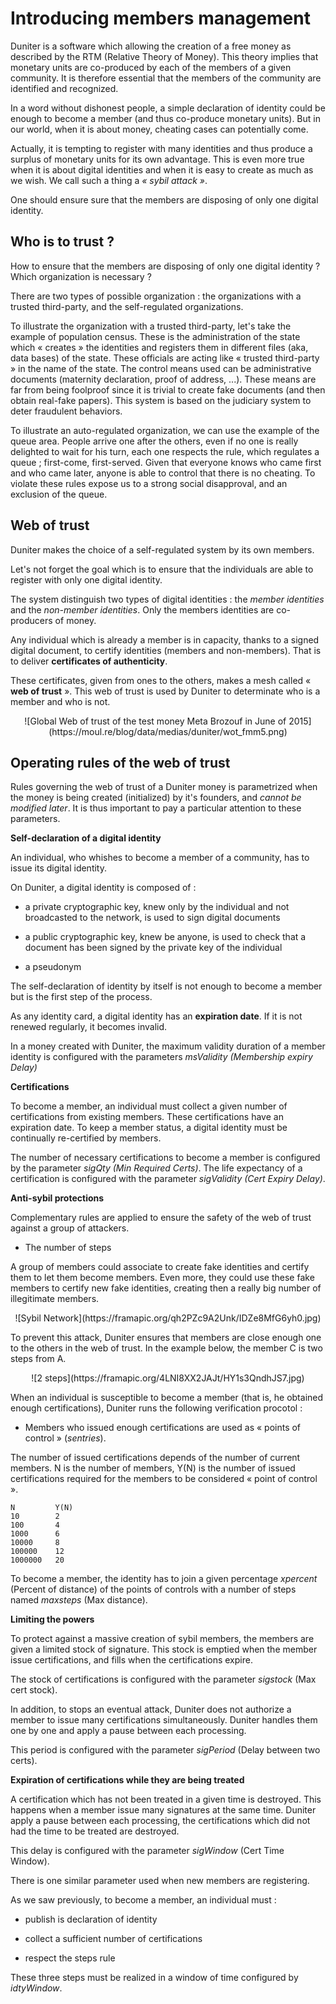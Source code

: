 # Introducing members management

Duniter is a software which allowing the creation of a free money as described by the RTM (Relative Theory of Money). This theory implies that monetary units are co-produced by each of the members of a given community. It is therefore essential that the members of the community are identified and recognized.

In a word without dishonest people, a simple declaration of identity could be enough to become a member (and thus co-produce monetary units). But in our world, when it is about money, cheating cases can potentially come.

Actually, it is tempting to register with many identities and thus produce a surplus of monetary units for its own advantage. This is even more true when it is about digital identities and when it is easy to create as much as we wish. We call such a thing a *« sybil attack »*.

One should ensure sure that the members are disposing of only one digital identity.



## Who is to trust ?

How to ensure that the members are disposing of only one digital identity ? Which organization is necessary ?

There are two types of possible organization : the organizations with a trusted third-party, and the self-regulated organizations.

To illustrate the organization with a trusted third-party, let's take the example of population census. These is the administration of the state which « creates » the identities and registers them in different files (aka, data bases) of the state. These officials are acting like  « trusted third-party » in the name of the state. The control means used can be administrative documents (maternity declaration, proof of address, ...). These means are far from being foolproof since it is trivial to create fake documents (and then obtain real-fake papers). This system is based on the judiciary system to deter fraudulent behaviors.

To illustrate an auto-regulated organization, we can use the example of the queue area. People arrive one after the others, even if no one is really delighted to wait for his turn, each one respects the rule, which regulates a queue ; first-come, first-served. Given that everyone knows who came first and who came later, anyone is able to control that there is no cheating. To violate these rules expose us to a strong social disapproval, and an exclusion of the queue.



## Web of trust

Duniter makes the choice of a self-regulated system by its own members.

Let's not forget the goal which is to ensure that the individuals are able to register with only one digital identity.

The system distinguish two types of digital identities : the *member identities* and the *non-member identities*. Only the members identities are co-producers of money.

Any individual which is already a member is in capacity, thanks to a signed digital document, to certify identities (members and non-members). That is to deliver **certificates of authenticity**.

These certificates, given from ones to the others, makes a mesh called « **web of trust** ».  This web of trust is used by Duniter to determinate who is a member and who is not.

 <center>![Global Web of trust of the test money Meta Brozouf in June of 2015](https://moul.re/blog/data/medias/duniter/wot_fmm5.png)</center>



## Operating rules of the web of trust

Rules governing the web of trust of a Duniter money is parametrized when the money is being created (initialized) by it's founders, and *cannot be modified later*. It is thus important to pay a particular attention to these parameters.

 **Self-declaration of a digital identity**

An individual, who whishes to become a member of a community, has to issue its digital identity.

On Duniter, a digital identity is composed of :

* a private cryptographic key, knew only by the individual and not    broadcasted to the network, is used to sign digital documents

* a public cryptographic key, knew be anyone, is used to check that a    document has been signed by the private key of the individual

* a pseudonym

The self-declaration of identity by itself is not enough to become a member but is the first step of the process.

As any identity card, a digital identity has an **expiration date**. If it is not renewed regularly, it becomes invalid.

In a money created with Duniter, the maximum validity duration of a member identity is configured with the parameters  *msValidity (Membership expiry Delay)*

**Certifications**



 To become a member, an individual must collect a given number of certifications from existing members. These certifications have an expiration date. To keep a member status, a digital identity must be continually re-certified by members.

The number of necessary certifications to become a member is configured by the parameter  *sigQty (Min Required Certs)*. The life expectancy of a certification is configured with the parameter  *sigValidity (Cert Expiry Delay)*.

**Anti-sybil protections**

Complementary rules are applied to ensure the safety of the web of trust against a group of attackers.

* The number of steps

A group of members could associate to create fake identities and certify them to let them become members. Even more, they could use these fake members to certify new fake identities, creating then a really big number of illegitimate members.

<center>![Sybil Network](https://framapic.org/qh2PZc9A2Unk/IDZe8MfG6yh0.jpg)</center>

 To prevent this attack, Duniter ensures that members are close enough one to the others in the web of trust. In the example below, the member C is two steps from A.

<center>![2 steps](https://framapic.org/4LNI8XX2JAJt/HY1s3QndhJS7.jpg)</center>

 When an individual is susceptible to become a member (that is, he obtained enough certifications), Duniter runs the following verification procotol :     

* Members who issued enough certifications are used as  « points of control    » (*sentries*).

The number of issued certifications depends of the number of current members. N is the number of members, Y(N) is the number of issued certifications required for the members to be considered  « point of control ».

```
N         Y(N)
10        2
100       4
1000      6
10000     8
100000    12
1000000   20
```

To become a member, the identity has to join a given percentage *xpercent* (Percent of distance) of the points of controls with a number of steps named *maxsteps* (Max distance).

 **Limiting the powers**

To protect against a massive creation of sybil members, the members are given a limited stock of signature. This stock is emptied when the member issue certifications, and fills when the certifications expire.

The stock of certifications is configured with the parameter *sigstock* (Max cert stock).

In addition, to stops an eventual attack, Duniter does not authorize a member to issue many certifications simultaneously. Duniter handles them one by one and apply a pause between each processing.

This period is configured with the parameter  *sigPeriod* (Delay between two certs).

 **Expiration of certifications while they are being treated**

A certification which has not been treated in a given time is destroyed. This happens when a member issue many signatures at the same time. Duniter apply a pause between each processing, the certifications which did not had the time to be treated are destroyed.

This delay is configured with the parameter *sigWindow* (Cert Time Window).

There is one similar parameter used when new members are registering.

As we saw previously, to become a member, an individual must :

* publish is declaration of identity

* collect a sufficient number of certifications

* respect the steps rule

These three steps must be realized in a window of time configured by *idtyWindow*.


